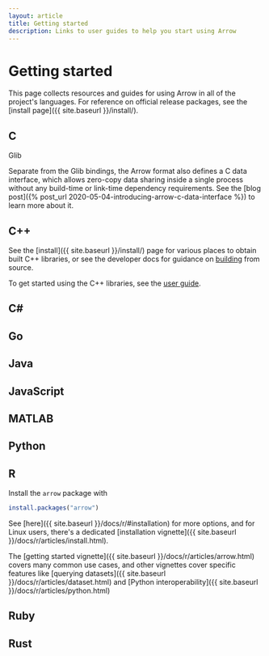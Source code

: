 ```yaml
---
layout: article
title: Getting started
description: Links to user guides to help you start using Arrow
---
```

<!--
{% comment %}
Licensed to the Apache Software Foundation (ASF) under one or more
contributor license agreements.  See the NOTICE file distributed with
this work for additional information regarding copyright ownership.
The ASF licenses this file to you under the Apache License, Version 2.0
(the "License"); you may not use this file except in compliance with
the License.  You may obtain a copy of the License at

http://www.apache.org/licenses/LICENSE-2.0

Unless required by applicable law or agreed to in writing, software
distributed under the License is distributed on an "AS IS" BASIS,
WITHOUT WARRANTIES OR CONDITIONS OF ANY KIND, either express or implied.
See the License for the specific language governing permissions and
limitations under the License.
{% endcomment %}
-->

# Getting started

This page collects resources and guides for using Arrow in all of the project's languages.
For reference on official release packages, see the
[install page]({{ site.baseurl }}/install/).

## C

Glib

Separate from the Glib bindings, the Arrow format also defines a C data interface,
which allows zero-copy data sharing inside a single process without any
build-time or link-time dependency requirements. See the
[blog post]({% post_url 2020-05-04-introducing-arrow-c-data-interface %})
to learn more about it.

## C++

See the [install]({{ site.baseurl }}/install/) page for various places to obtain built C++ libraries, or see the developer docs for guidance on [building](http://arrow.apache.org/docs/developers/cpp/building.html) from source.

To get started using the C++ libraries, see the [user guide](http://arrow.apache.org/docs/cpp/getting_started.html).

## C#

## Go

## Java

## JavaScript

## MATLAB

## Python

## R

Install the `arrow` package with

```r
install.packages("arrow")
```

See [here]({{ site.baseurl }}/docs/r/#installation) for more options, and for
Linux users, there's a dedicated [installation vignette]({{ site.baseurl }}/docs/r/articles/install.html).

The [getting started vignette]({{ site.baseurl }}/docs/r/articles/arrow.html) covers many common use cases, and other vignettes cover specific features like [querying datasets]({{ site.baseurl }}/docs/r/articles/dataset.html) and [Python interoperability]({{ site.baseurl }}/docs/r/articles/python.html)

## Ruby

## Rust
